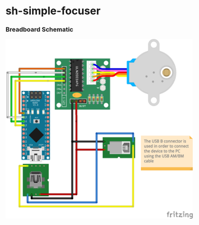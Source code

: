 # sh-simple-focuser

### Breadboard Schematic

<img src="./ArduinoFirmware/sh-simple-focuser_bb.png"/>
